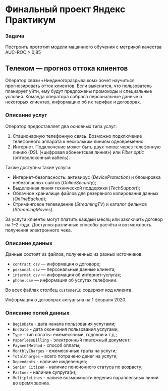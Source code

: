 # Финальный проект Яндекс Практикум

### Задача
Построить прототип модели машинного обучения с метрикой качества AUC-ROC > 0,85

## Телеком — прогноз оттока клиентов
Оператор связи «Ниединогоразрыва.ком» хочет научиться прогнозировать отток клиентов. Если выяснится, что пользователь планирует уйти, ему будут предложены промокоды и специальные условия. Команда оператора собрала персональные данные о некоторых клиентах, информацию об их тарифах и договорах.

### Описание услуг
Оператор предоставляет два основных типа услуг:

1. Стационарную телефонную связь. Возможно подключение телефонного аппарата к нескольким линиям одновременно.
2. Интернет. Подключение может быть двух типов: через телефонную линию (*DSL* («цифровая абонентская линия») или *Fiber optic* (оптоволоконный кабель).

Также доступны такие услуги:

- Интернет-безопасность: антивирус (*DeviceProtection*) и блокировка небезопасных сайтов (*OnlineSecurity*);
- Выделенная линия технической поддержки (*TechSupport*);
- Облачное хранилище файлов для резервного копирования данных (*OnlineBackup*);
- Стриминговое телевидение (*StreamingTV*) и каталог фильмов (*StreamingMovies*).

За услуги клиенты могут платить каждый месяц или заключить договор на 1–2 года. Доступны различные способы расчёта и возможность получения электронного чека.

### Описание данных
Данные состоят из файлов, полученных из разных источников:

- `contract.csv` — информация о договоре;
- `personal.csv` — персональные данные клиента;
- `internet.csv` — информация об интернет-услугах;
- `phone.csv` — информация об услугах телефонии.

Во всех файлах столбец `customerID` содержит код клиента.

Информация о договорах актуальна на 1 февраля 2020.

### Описание полей данных
- `BeginDate` - дата начала пользования услугами;
- `EndDate` - дата окончания пользования услугами;
- `Type` - тип оплаты: ежемесячный, годовой и т.д.;
- `PaperlessBilling` - электронный платежный документ;
- `PaymentMethod` - способ оплаты;
- `MonthlyCharges` - ежемесячные траты на услуги;
- `TotalCharges` - всего потрачено денег на услуги;
- `Dependents` - наличие иждевенцев;
- `Senior Citizen` - наличие пенсионного статуса по возрасту;
- `Partner` - наличие супруга(и);
- `MultipleLines` - наличе возможности ведения параллельных линий во время звонка.
